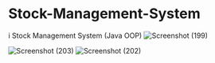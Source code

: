 # Stock-Management-System
  i Stock   Management System (Java OOP)
![Screenshot (199)](https://github.com/NisalDilranga/Stock-Management-System/assets/128956345/702417dc-283c-4c0d-80e9-c3fb283d636b)

![Screenshot (203)](https://github.com/NisalDilranga/Stock-Management-System/assets/128956345/b9f0d124-d056-48bb-a4bb-87407dfc57e3)
![Screenshot (202)](https://github.com/NisalDilranga/Stock-Management-System/assets/128956345/2bb92cbd-a321-43e8-841a-b9df48f882bb)
